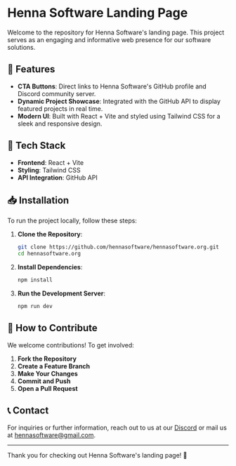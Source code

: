 # Henna Software Landing Page

Welcome to the repository for Henna Software's landing page. This project serves as an engaging and informative web
presence for our software solutions.

## 🌟 Features

- **CTA Buttons**: Direct links to Henna Software's GitHub profile and Discord community server.
- **Dynamic Project Showcase**: Integrated with the GitHub API to display featured projects in real time.
- **Modern UI**: Built with React + Vite and styled using Tailwind CSS for a sleek and responsive design.

## 🚀 Tech Stack

- **Frontend**: React + Vite
- **Styling**: Tailwind CSS
- **API Integration**: GitHub API

## 📥 Installation

To run the project locally, follow these steps:

1. **Clone the Repository**:
   ```sh
   git clone https://github.com/hennasoftware/hennasoftware.org.git
   cd hennasoftware.org
   ```
2. **Install Dependencies**:
   ```sh
   npm install
   ```
3. **Run the Development Server**:
   ```sh
   npm run dev
   ```

## 🎯 How to Contribute

We welcome contributions! To get involved:

1. **Fork the Repository**
2. **Create a Feature Branch**
3. **Make Your Changes**
4. **Commit and Push**
5. **Open a Pull Request**

## 📞 Contact

For inquiries or further information, reach out to us at our [Discord](https://discord.gg/RbSCJWZpaw) or mail us
at [hennasoftware@gmail.com](mailto:hennasoftware@gmail.com).

---

Thank you for checking out Henna Software's landing page! 🚀
